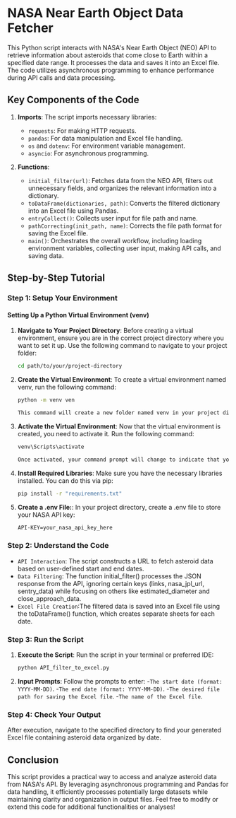# NASA Near Earth Object Data Fetcher

This Python script interacts with NASA's Near Earth Object (NEO) API to retrieve information about asteroids that come close to Earth within a specified date range. It processes the data and saves it into an Excel file. The code utilizes asynchronous programming to enhance performance during API calls and data processing.

## Key Components of the Code

1. **Imports**: The script imports necessary libraries:
   - `requests`: For making HTTP requests.
   - `pandas`: For data manipulation and Excel file handling.
   - `os` and `dotenv`: For environment variable management.
   - `asyncio`: For asynchronous programming.

2. **Functions**:
   - `initial_filter(url)`: Fetches data from the NEO API, filters out unnecessary fields, and organizes the relevant information into a dictionary.
   - `toDataFrame(dictionaries, path)`: Converts the filtered dictionary into an Excel file using Pandas.
   - `entryCollect()`: Collects user input for file path and name.
   - `pathCorrecting(init_path, name)`: Corrects the file path format for saving the Excel file.
   - `main()`: Orchestrates the overall workflow, including loading environment variables, collecting user input, making API calls, and saving data.

## Step-by-Step Tutorial

### Step 1: Setup Your Environment

#### Setting Up a Python Virtual Environment (venv)

1. **Navigate to Your Project Directory**:
   Before creating a virtual environment, ensure you are in the correct project directory where you want to set it up. Use the following command to navigate to your project folder:

   ```bash
   cd path/to/your/project-directory

2. **Create the Virtual Environment**:
   To create a virtual environment named venv, run the following command:

   ```bash
   python -m venv ven 

   This command will create a new folder named venv in your project directory, which contains the isolated Python environment.

3. **Activate the Virtual Environment**:
   Now that the virtual environment is created, you need to activate it. Run the following command:

   ```bash
   venv\Scripts\activate

   Once activated, your command prompt will change to indicate that you are now working within the venv environment. You should see (venv) at the beginning of your command line.

4. **Install Required Libraries**:
   Make sure you have the necessary libraries installed. You can do this via pip:

   ```bash
   pip install -r "requirements.txt"

5. **Create a .env File:**:
    In your project directory, create a .env file to store your NASA API key:
    
    ```bash
    API-KEY=your_nasa_api_key_here

### Step 2: Understand the Code

   - `API Interaction`: The script constructs a URL to fetch asteroid data based on user-defined start and end dates.  
   - `Data Filtering`: The function initial_filter() processes the JSON response from the API, ignoring certain keys (links, nasa_jpl_url, sentry_data) while focusing on others like estimated_diameter and close_approach_data.
   - `Excel File Creation`:The filtered data is saved into an Excel file using the toDataFrame() function, which creates separate sheets for each date.
        
### Step 3: Run the Script
1. **Execute the Script**:
    Run the script in your terminal or preferred IDE:
    ```bash
    python API_filter_to_excel.py

2. **Input Prompts**:
    Follow the prompts to enter:
   -`The start date (format: YYYY-MM-DD)`.
   -`The end date (format: YYYY-MM-DD)`.
   -`The desired file path for saving the Excel file`.
   -`The name of the Excel file`.

### Step 4: Check Your Output
   After execution, navigate to the specified directory to find your generated Excel file containing asteroid data organized by date.

## Conclusion
   This script provides a practical way to access and analyze asteroid data from NASA's API. By leveraging asynchronous programming and Pandas for data handling, it efficiently processes potentially large datasets while maintaining clarity and organization in output files. Feel free to modify or extend this code for additional functionalities or analyses!